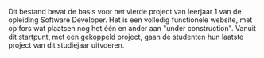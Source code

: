 Dit bestand bevat de basis voor het vierde project van leerjaar 1 van de opleiding Software Developer.
Het is een volledig functionele website, met op fors wat plaatsen nog het één en ander aan "under construction".
Vanuit dit startpunt, met een gekoppeld project, gaan de studenten hun laatste project van dit studiejaar uitvoeren.
